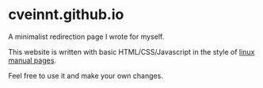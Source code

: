 # cveinnt.github.io

A minimalist redirection page I wrote for myself.

This website is written with basic HTML/CSS/Javascript in the style of [linux manual pages](https://en.wikipedia.org/wiki/Man_page).

Feel free to use it and make your own changes.
